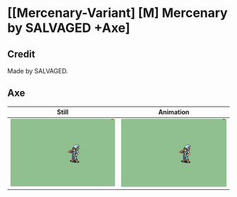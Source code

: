 # [\[Mercenary-Variant\] \[M\] Mercenary by SALVAGED +Axe]

## Credit

Made by SALVAGED.

## Axe

| Still | Animation |
| :---: | :-------: |
| ![Axe still](./Axe_000.png) | ![Axe animation](./Axe.gif) |
